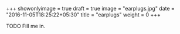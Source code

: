 +++
showonlyimage = true
draft = true
image = "earplugs.jpg"
date = "2016-11-05T18:25:22+05:30"
title = "earplugs"
weight = 0
+++

TODO Fill me in.

